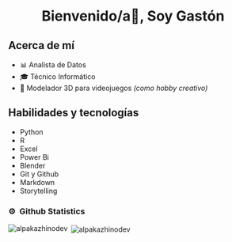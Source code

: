 <h1 align="center">Bienvenido/a👋, Soy Gastón</h1>


## Acerca de mí 
- 📊 Analista de Datos
- 🎓 Técnico Informático 
- 🎨 Modelador 3D para videojuegos *(como hobby creativo)*

## Habilidades y tecnologías
- Python
- R
- Excel
- Power Bi
- Blender
- Git y Github
- Markdown
- Storytelling 


### ⚙️ &nbsp;Github Statistics

<p><img align="left" src="https://github-readme-stats.vercel.app/api/top-langs?username=alpakazhinodev&show_icons=true&theme=dark&locale=en&layout=compact" alt="alpakazhinodev" /></p>

<p>&nbsp;<img align="center" src="https://github-readme-stats.vercel.app/api?username=alpakazhinodev&show_icons=true&locale=en" alt="alpakazhinodev" /></p>
